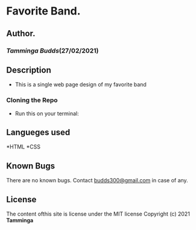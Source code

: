 # Favorite Band.
## Author.
### *Tamminga Budds*(27/02/2021)
## Description
* This is a single web page design of my favorite band
### Cloning the Repo
* Run this on your terminal:
## Langueges used
*HTML
*CSS
## Known Bugs
There are no known bugs. Contact budds300@gmail.com in case of any.
## License
The content ofthis site is license under the MIT license Copyright (c) 2021 **Tamminga**